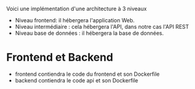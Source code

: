 Voici une implémentation d'une architecture à 3 niveaux

* Niveau frontend: il hébergera l'application Web.
* Niveau intermédiaire : cela hébergera l'API, dans notre cas l'API REST
* Niveau base de données : il hébergera la base de données.

# Frontend et Backend

* frontend contiendra le code du frontend et son Dockerfile
* backend contiendra le code api et son Dockerfile
